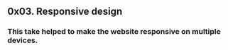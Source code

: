 <h2> 0x03. Responsive design</h2>

<h3>This take helped to make the website responsive on multiple devices.</h3>
